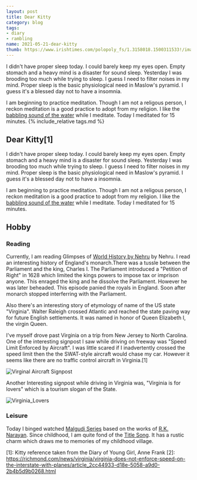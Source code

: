 ```yaml
---
layout: post
title: Dear Kitty
category: blog
tags:
- diary
- rambling
name: 2021-05-21-dear-kitty
thumb: https://www.irishtimes.com/polopoly_fs/1.3158018.1500311533!/image/image.jpg_gen/derivatives/box_620_330/image.jpg
---
```


<p>I didn't have proper sleep today. I could barely keep my eyes open. Empty stomach and a heavy mind is a disaster for sound sleep. Yesterday I was brooding too much while trying to sleep. I guess I need to filter noises in my mind. Proper sleep is the basic physiological need in Maslow's pyramid. I guess it's a blessed day not to have a insomnia.</p>

I am beginning to practice meditation. Though I am not a religous person, I reckon meditation is a good practice to adopt from my religion. I like the [babbling sound of the water](https://www.youtube.com/watch?v=IvjMgVS6kng&list=LL&index=1) while I meditate. Today I meditated for 15 minutes.
{% include_relative tags.md %}

## Dear Kitty[1]

I didn't have proper sleep today. I could barely keep my eyes open. Empty stomach and a heavy mind is a disaster for sound sleep. Yesterday I was brooding too much while trying to sleep. I guess I need to filter noises in my mind. Proper sleep is the basic physiological need in Maslow's pyramid. I guess it's a blessed day not to have a insomnia.

I am beginning to practice meditation. Though I am not a religous person, I reckon meditation is a good practice to adopt from my religion. I like the [babbling sound of the water](https://www.youtube.com/watch?v=IvjMgVS6kng&list=LL&index=1) while I meditate. Today I meditated for 15 minutes.


## Hobby

### Reading

Currently, I am reading Glimpses of [World History by Nehru](http://randomwits.com/books/) by Nehru. I read an interesting history of England's monarch.There was a tussle between the Parliament and the king, Charles I. The Parliament introduced a "Petition of Right" in 1628 which limited the kings powers to impose tax or imprison anyone. This enraged the king and he dissolve the Parliament. However he was later beheaded. This episode panied the royals in England. Soon after monarch stopped interferring with the Parliament. 

Also there's an interesting story of etymology of name of the US state "Virginia". Walter Raleigh crossed Atlantic and reached the state paving way for future English settlements. It was named in honor of Queen Elizabeth I, the virgin Queen.

I've myself drove past Virginia on a trip from New Jersey to North Carolina. One of the interesting signpost I saw while driving on freeway was "Speed Limit Enforced by Aircraft". I was little scared if I inadvertently crossed the speed limit then the the SWAT-style aircraft would chase my car. However it seems like there are no traffic control aircraft in Virginia.[1]  

![Virginal Aircraft Signpost](https://gray-whsv-prod.cdn.arcpublishing.com/resizer/dXuUcxgfsnwb207wLMBrz4SEAlw=/800x800/smart/cloudfront-us-east-1.images.arcpublishing.com/gray/BYPIX7IB5ROK5JKR6RNUP2JHGA.jpg)


Another Interesting signpost while driving in Virginia was, "Virginia is for lovers" which is a tourism slogan of the State.

![Virginia_Lovers](https://cdn.geekwire.com/wp-content/uploads/2016/02/virginia-shutterstock_364806335.jpg)

### Leisure 

Today I binged watched [Malgudi Series](https://en.wikipedia.org/wiki/Malgudi_Days_(TV_series)) based on the works of [R.K. Narayan](https://en.wikipedia.org/wiki/R._K._Narayan). Since childhood, I am quite fond of the [Title Song](https://www.youtube.com/watch?v=PEHj4YSS1nw). It has a rustic charm which draws me to memories of my childhood village.


[1]: Kitty reference taken from the Diary of Young Girl, Anne Frank
[2]: https://richmond.com/news/virginia/virginia-does-not-enforce-speed-on-the-interstate-with-planes/article_2cc44933-d18e-5058-a9d0-2b4b5d9b0268.html
